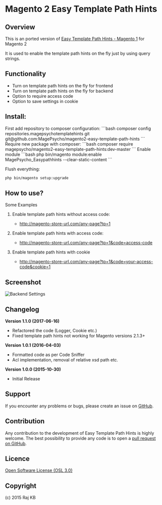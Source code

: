 # Magento 2 Easy Template Path Hints

Overview
-------------

This is an ported version of [Easy Template Path Hints - Magento 1](https://github.com/MagePsycho/MagePsycho_Easypathhints) for Magento 2

It is used to enable the template path hints on the fly just by using query strings.

Functionality
-------------
- Turn on template path hints on the fly for frontend
- Turn on template path hints on the fly for backend
- Option to require access code
- Option to save settings in cookie


<h2>Install:</h2>
First add repository to composer configuration:
```bash
composer config repositories.magepsychotemplatehints git git@github.com:MagePsycho/magento2-easy-template-path-hints
```
Require new package with composer:
```bash
composer require magepsycho/magento2-easy-template-path-hints:dev-master
```
Enable module
```bash
php bin/magento module:enable MagePsycho_Easypathhints --clear-static-content
```

Flush everything:
```bash
php bin/magento setup:upgrade
```

How to use?
-------------
Some Examples
1. Enable template path hints without access code:
    * http://magento-store-url.com/any-page?tp=1

2. Enable template path hints with access code:
    * http://magento-store-url.com/any-page?tp=1&code=access-code

3. Enable template path hints with cookie
    * http://magento-store-url.com/any-page?tp=1&code=your-access-code&cookie=1

Screenshot
-----------
![Backend Settings](https://raw.github.com/MagePsycho/magento2-easy-template-path-hints/master/docs/backend-settings.png "Backend Settings")

Changelog
-------------
**Version 1.1.0 (2017-06-16)**
* Refactored the code (Logger, Cookie etc.)
* Fixed template path hints not working for Magento versions 2.1.3+

**Version 1.0.1 (2016-04-03)**
* Formatted code as per Code Sniffer
* Acl implementation, removal of relative xsd path etc.

**Version 1.0.0 (2015-10-30)**
* Initial Release

Support
-------------
If you encounter any problems or bugs, please create an issue on [GitHub](https://github.com/MagePsycho/magento2-easy-template-path-hints/issues).

Contribution
-------------
Any contribution to the development of Easy Template Path Hints is highly welcome. The best possibility to provide any code is to open a [pull request on GitHub](https://github.com/MagePsycho/magento2-easy-template-path-hints/pulls).

Licence
-------
[Open Software License (OSL 3.0)](http://opensource.org/licenses/osl-3.0.php)

Copyright
---------
(c) 2015 Raj KB
